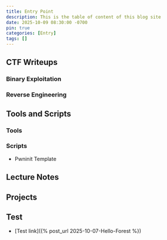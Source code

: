 ```yaml
---
title: Entry Point
description: This is the table of content of this blog site
date: 2025-10-09 08:30:00 -0700
pin: true
categories: [Entry]
tags: []
---
```


## CTF Writeups

### Binary Exploitation

### Reverse Engineering

## Tools and Scripts

### Tools

### Scripts
- Pwninit Template

## Lecture Notes

## Projects

## Test
- [Test link]({% post_url 2025-10-07-Hello-Forest %})

